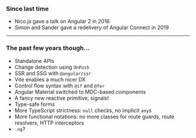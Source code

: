 ### Since last time

- Nico.js gave a talk on Angular 2 in 2016
- Simon and Sander gave a redelivery of Angular Connect in 2019



---

### The past few years though...

- Standalone APIs
- Change detection using `OnPush`
- SSR and SSG with `@angular/ssr`
- Vite enables a much nicer DX
- Control flow syntax with `@if` and `@for`
- Angular Material switched to MDC-based components
- A fancy new reactive primitive, signals!
- Type-safe forms
- More TypeScript strictness: `null` checks, no implicit `any`s
- More functional notations: no more classes for route guards, route resolvers, HTTP interceptors
- `.ng`?
